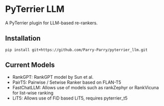 # PyTerrier LLM

A PyTerrier plugin for LLM-based re-rankers. 

## Installation

```
pip install git+https://github.com/Parry-Parry/pyterrier_llm.git
```

## Current Models

* RankGPT: RankGPT model by Sun et al.
* PairT5:  Pairwise / Setwise Ranker based on FLAN-T5
* FastChatLLM: Allows use of models such as rankZephyr or RankVicuna for list-wise ranking
* LiT5: Allows use of FiD based LiT5, requires pyterrier_t5